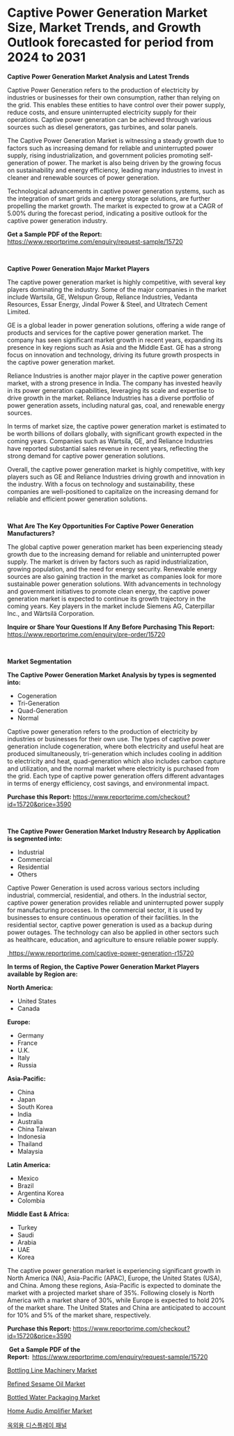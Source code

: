 <p><h1>Captive Power Generation Market Size, Market Trends, and Growth Outlook forecasted for period from 2024 to 2031</h1></p><p><strong>Captive Power Generation Market Analysis and Latest Trends</strong></p>
<p><p>Captive Power Generation refers to the production of electricity by industries or businesses for their own consumption, rather than relying on the grid. This enables these entities to have control over their power supply, reduce costs, and ensure uninterrupted electricity supply for their operations. Captive power generation can be achieved through various sources such as diesel generators, gas turbines, and solar panels.</p><p>The Captive Power Generation Market is witnessing a steady growth due to factors such as increasing demand for reliable and uninterrupted power supply, rising industrialization, and government policies promoting self-generation of power. The market is also being driven by the growing focus on sustainability and energy efficiency, leading many industries to invest in cleaner and renewable sources of power generation.</p><p>Technological advancements in captive power generation systems, such as the integration of smart grids and energy storage solutions, are further propelling the market growth. The market is expected to grow at a CAGR of 5.00% during the forecast period, indicating a positive outlook for the captive power generation industry.</p></p>
<p><strong>Get a Sample PDF of the Report:&nbsp;</strong> <a href="https://www.reportprime.com/enquiry/request-sample/15720">https://www.reportprime.com/enquiry/request-sample/15720</a></p>
<p>&nbsp;</p>
<p><strong>Captive Power Generation Major Market Players</strong></p>
<p><p>The captive power generation market is highly competitive, with several key players dominating the industry. Some of the major companies in the market include Wartsila, GE, Welspun Group, Reliance Industries, Vedanta Resources, Essar Energy, Jindal Power & Steel, and Ultratech Cement Limited.</p><p>GE is a global leader in power generation solutions, offering a wide range of products and services for the captive power generation market. The company has seen significant market growth in recent years, expanding its presence in key regions such as Asia and the Middle East. GE has a strong focus on innovation and technology, driving its future growth prospects in the captive power generation market.</p><p>Reliance Industries is another major player in the captive power generation market, with a strong presence in India. The company has invested heavily in its power generation capabilities, leveraging its scale and expertise to drive growth in the market. Reliance Industries has a diverse portfolio of power generation assets, including natural gas, coal, and renewable energy sources.</p><p>In terms of market size, the captive power generation market is estimated to be worth billions of dollars globally, with significant growth expected in the coming years. Companies such as Wartsila, GE, and Reliance Industries have reported substantial sales revenue in recent years, reflecting the strong demand for captive power generation solutions.</p><p>Overall, the captive power generation market is highly competitive, with key players such as GE and Reliance Industries driving growth and innovation in the industry. With a focus on technology and sustainability, these companies are well-positioned to capitalize on the increasing demand for reliable and efficient power generation solutions.</p></p>
<p>&nbsp;</p>
<p><strong>What Are The Key Opportunities For Captive Power Generation Manufacturers?</strong></p>
<p><p>The global captive power generation market has been experiencing steady growth due to the increasing demand for reliable and uninterrupted power supply. The market is driven by factors such as rapid industrialization, growing population, and the need for energy security. Renewable energy sources are also gaining traction in the market as companies look for more sustainable power generation solutions. With advancements in technology and government initiatives to promote clean energy, the captive power generation market is expected to continue its growth trajectory in the coming years. Key players in the market include Siemens AG, Caterpillar Inc., and Wärtsilä Corporation.</p></p>
<p><strong>Inquire or Share Your Questions If Any Before Purchasing This Report:</strong> <a href="https://www.reportprime.com/enquiry/pre-order/15720">https://www.reportprime.com/enquiry/pre-order/15720</a></p>
<p>&nbsp;</p>
<p><strong>Market Segmentation</strong></p>
<p><strong>The Captive Power Generation Market Analysis by types is segmented into:</strong></p>
<p><ul><li>Cogeneration</li><li>Tri-Generation</li><li>Quad-Generation</li><li>Normal</li></ul></p>
<p><p>Captive power generation refers to the production of electricity by industries or businesses for their own use. The types of captive power generation include cogeneration, where both electricity and useful heat are produced simultaneously, tri-generation which includes cooling in addition to electricity and heat, quad-generation which also includes carbon capture and utilization, and the normal market where electricity is purchased from the grid. Each type of captive power generation offers different advantages in terms of energy efficiency, cost savings, and environmental impact.</p></p>
<p><strong>Purchase this Report:&nbsp;</strong><a href="https://www.reportprime.com/checkout?id=15720&price=3590">https://www.reportprime.com/checkout?id=15720&price=3590</a></p>
<p>&nbsp;</p>
<p><strong>The Captive Power Generation Market Industry Research by Application is segmented into:</strong></p>
<p><ul><li>Industrial</li><li>Commercial</li><li>Residential</li><li>Others</li></ul></p>
<p><p>Captive Power Generation is used across various sectors including industrial, commercial, residential, and others. In the industrial sector, captive power generation provides reliable and uninterrupted power supply for manufacturing processes. In the commercial sector, it is used by businesses to ensure continuous operation of their facilities. In the residential sector, captive power generation is used as a backup during power outages. The technology can also be applied in other sectors such as healthcare, education, and agriculture to ensure reliable power supply.</p></p>
<p><a href="https://www.reportprime.com/captive-power-generation-r15720">&nbsp;https://www.reportprime.com/captive-power-generation-r15720</a></p>
<p><strong>In terms of Region, the Captive Power Generation Market Players available by Region are:</strong></p>
<p>
    <p> <strong> North America: </strong>
        <ul>
            <li>United States</li>
            <li>Canada</li>
        </ul>
        </p> 
    <p> <strong> Europe: </strong>
        <ul>
            <li>Germany</li>
            <li>France</li>
            <li>U.K.</li>
            <li>Italy</li>
            <li>Russia</li>
        </ul>
        </p> 
    <p> <strong> Asia-Pacific: </strong>
        <ul>
            <li>China</li>
            <li>Japan</li>
            <li>South Korea</li>
            <li>India</li>
            <li>Australia</li>
            <li>China Taiwan</li>
            <li>Indonesia</li>
            <li>Thailand</li>
            <li>Malaysia</li>
        </ul>
        </p> 
    <p> <strong> Latin America: </strong>
        <ul>
            <li>Mexico</li>
            <li>Brazil</li>
            <li>Argentina Korea</li>
            <li>Colombia</li>
        </ul>
        </p> 
    <p> <strong> Middle East & Africa: </strong>
        <ul>
            <li>Turkey</li>
            <li>Saudi</li>
            <li>Arabia</li>
            <li>UAE</li>
            <li>Korea</li>
        </ul>
    </p>
    </p>
<p><p>The captive power generation market is experiencing significant growth in North America (NA), Asia-Pacific (APAC), Europe, the United States (USA), and China. Among these regions, Asia-Pacific is expected to dominate the market with a projected market share of 35%. Following closely is North America with a market share of 30%, while Europe is expected to hold 20% of the market share. The United States and China are anticipated to account for 10% and 5% of the market share, respectively.</p></p>
<p><strong>Purchase this Report: </strong><a href="https://www.reportprime.com/checkout?id=15720&price=3590">https://www.reportprime.com/checkout?id=15720&price=3590</a></p>
<p>&nbsp;<strong>Get a Sample PDF of the Report:&nbsp;&nbsp;</strong><a href="https://www.reportprime.com/enquiry/request-sample/15720">https://www.reportprime.com/enquiry/request-sample/15720</a></p>
<p><strong></strong></p>
<p><p><a href="https://github.com/lubmix/Market-Research-Report-List-2/blob/main/bottling-line-machinery-market.md">Bottling Line Machinery Market</a></p><p><a href="https://www.linkedin.com/pulse/refined-sesame-oil-market-size-outlook-forecast-2024-2031-kyyie?trackingId=TKqp7scdabEIO0ih59gJiw%3D%3D">Refined Sesame Oil Market</a></p><p><a href="https://github.com/joannagoyvaerts/Market-Research-Report-List-2/blob/main/bottled-water-packaging-market.md">Bottled Water Packaging Market</a></p><p><a href="https://www.linkedin.com/pulse/home-audio-amplifier-market-size-outlook-forecast-2024-2031-ihute">Home Audio Amplifier Market</a></p><p><a href="https://github.com/GabrielBlanda5656/Market-Research-Report-List-1/blob/main/564667576314.md">옥외용 디스플레이 패널</a></p></p>